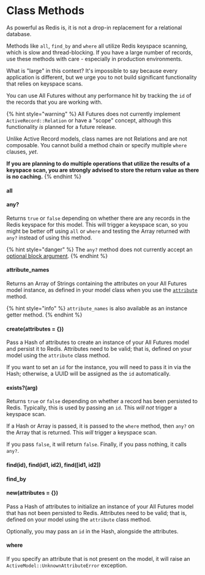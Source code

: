 # Class Methods

As powerful as Redis is, it is not a drop-in replacement for a relational database.

Methods like `all`, `find_by` and `where` all utilize Redis keyspace scanning, which is slow and thread-blocking. If you have a large number of records, use these methods with care - especially in production environments.

What is "large" in this context? It's impossible to say because every application is different, but we urge you to not build significant functionality that relies on keyspace scans.

You can use All Futures without any performance hit by tracking the `id` of the records that you are working with.

{% hint style="warning" %}
All Futures does not currently implement `ActiveRecord::Relation` or have a "scope" concept, although this functionality _is_ planned for a future release.

Unlike Active Record models, class names are not Relations and are not composable. You cannot build a method chain or specify multiple `where` clauses, _yet_.

**If you are planning to do multiple operations that utilize the results of a keyspace scan, you are strongly advised to store the return value as there is no caching.**
{% endhint %}

#### all

#### any?

Returns `true` or `false` depending on whether there are any records in the Redis keyspace for this model. This will trigger a keyspace scan, so you might be better off using `all` or `where` and testing the Array returned with `any?` instead of using this method.

{% hint style="danger" %}
The `any?` method does not currently accept an [optional block argument](https://ruby-doc.org/core-3.0.2/Enumerable.html#method-i-any-3F).
{% endhint %}

#### attribute\_names

Returns an Array of Strings containing the attributes on your All Futures model instance, as defined in your model class when you use the [`attribute`](https://api.rubyonrails.org/classes/ActiveRecord/Attributes/ClassMethods.html#method-i-attribute) method.

{% hint style="info" %}
`attribute_names` is also available as an instance getter method.
{% endhint %}

#### create(attributes = {})

Pass a Hash of attributes to create an instance of your All Futures model and persist it to Redis. Attributes need to be valid; that is, defined on your model using the `attribute` class method.

If you want to set an `id` for the instance, you will need to pass it in via the Hash; otherwise, a UUID will be assigned as the `id` automatically.

#### exists?(arg)

Returns `true` or `false` depending on whether a record has been persisted to Redis. Typically, this is used by passing an `id`. This _will not_ trigger a keyspace scan.

If a Hash or Array is passed, it is passed to the `where` method, then `any?` on the Array that is returned. This _will_ trigger a keyspace scan.

If you pass `false`, it will return `false`. Finally, if you pass nothing, it calls `any?`.

#### find(id), find(id1, id2), find(\[id1, id2])

#### find\_by

#### new(attributes = {})

Pass a Hash of attributes to initialize an instance of your All Futures model that has not been persisted to Redis. Attributes need to be valid; that is, defined on your model using the `attribute` class method.

Optionally, you may pass an `id` in the Hash, alongside the attributes.

#### where

If you specify an attribute that is not present on the model, it will raise an `ActiveModel::UnknownAttributeError` exception.
